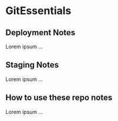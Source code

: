 # GitEssentials

## Deployment Notes
Lorem ipsum ...

## Staging Notes
Lorem ipsum ...

## How to use these repo notes
Lorem ipsum ...
